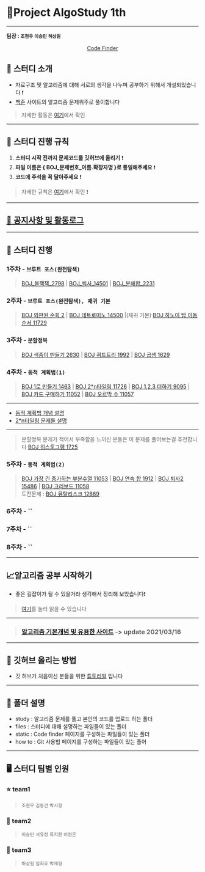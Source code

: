 # :palm_tree:Project AlgoStudy 1th

---

**팀장 : `조현우` `이승민` `허상원`**


<div align = "center">

[Code Finder](https://hyun98.github.io/Project_AlgoStudy/)

</div>

## 🎯 스터디 소개
-   자료구조 및 알고리즘에 대해 서로의 생각을 나누며 공부하기 위해서 개설되었습니다 ❗️
-   [백준](https://www.acmicpc.net/) 사이트의 알고리즘 문제위주로 풀이합니다
> 자세한 활동은 [여기](files/activity.md)에서 확인
---

## :flower_playing_cards: 스터디 진행 규칙

1. **스터디 시작 전까지 문제코드를 깃허브에 올리기** ❗️
2. **파일 이름은 { BOJ_문제번호_이름.확장자명 }로 통일해주세요** ❗️
3. **코드에 주석을 꼭 달아주세요** ❗️
> 자세한 규칙은 [여기](files/rules.md)에서 확인 ❗️

---
## [:bell: 공지사항 및 활동로그](files/notices.md)
---

## 📅 스터디 진행

### 1주차 - **`브루트 포스(완전탐색)`** 
> [BOJ_블랙잭_2798](https://www.acmicpc.net/problem/2798) | [BOJ_퇴사_14501](https://www.acmicpc.net/problem/14501) | [BOJ_분해합_2231](https://www.acmicpc.net/problem/2231)


### 2주차 - **`브루트 포스(완전탐색), 재귀 기본`**
> [BOJ 외판원 순회 2](https://www.acmicpc.net/problem/10971) | [BOJ 테트로미노 14500](https://www.acmicpc.net/problem/14500) |(재귀 기본) [BOJ 하노이 탑 이동 순서 11729](https://www.acmicpc.net/problem/11729)

### 3주차 - **`분할정복`**
> [BOJ 색종이 만들기 2630](https://www.acmicpc.net/problem/2630) | [BOJ 쿼드트리 1992](https://www.acmicpc.net/problem/1992) | [BOJ 곱셈 1629](https://www.acmicpc.net/problem/1629)

### 4주차 - **`동적 계획법(1)`**
> [BOJ 1로 만들기 1463](https://www.acmicpc.net/problem/1463) | [BOJ 2*n타일링 11726](https://www.acmicpc.net/problem/11726) | [BOJ 1,2,3 더하기 9095](https://www.acmicpc.net/problem/9095) | [BOJ 카드 구매하기 11052](https://www.acmicpc.net/problem/11052) | [BOJ 오르막 수 11057](https://www.acmicpc.net/problem/11057) 
---
* [동적 계획법 개념 설명](https://velog.io/@polynomeer/%EB%8F%99%EC%A0%81-%EA%B3%84%ED%9A%8D%EB%B2%95Dynamic-Programming)<br>
* [2*n타일링 문제들 설명](https://blog.naver.com/PostView.nhn?blogId=ndb796&logNo=221233586932&parentCategoryNo=&categoryNo=128&viewDate=&isShowPopularPosts=false&from=postView)
---
> 분할정복 문제가 적어서 부족함을 느끼신 분들은 이 문제를 풀어보는걸 추천합니다 [BOJ 히스토그램 1725](https://www.acmicpc.net/problem/1725)

### 5주차 - **`동적 계획법(2)`**
> [BOJ 가장 긴 증가하는 부분수열 11053](https://www.acmicpc.net/problem/11053) | [BOJ 연속 합 1912](https://www.acmicpc.net/problem/1912) | [BOJ 퇴사2 15486](https://www.acmicpc.net/problem/15486) | [BOJ 크리보드 11058](https://www.acmicpc.net/problem/11058)<br>
> 도전문제 : [BOJ 뮤탈리스크 12869](https://www.acmicpc.net/problem/12869)

### 6주차 - **``**
>

### 7주차 - **``**
>

### 8주차 - **``**
>
---

## :chart_with_upwards_trend:알고리즘 공부 시작하기
- 좋은 길잡이가 될 수 있을거라 생각해서 정리해 보았습니다❗️
> [여기](files/tips.md)를 눌러 읽을 수 있습니다
---

> ### [알고리즘 기본개념 및 유용한 사이트](files/basics.md) -> update 2021/03/16

---

## 🙋 깃허브 올리는 방법

- 깃 허브가 처음이신 분들을 위한 [튜토리얼](https://hyun98.github.io/Project_AlgoStudy/how_to/github/index.html) 입니다
---
## :file_folder: 폴더 설명
- study : 알고리즘 문제를 풀고 본인의 코드를 업로드 하는 폴더
- files : 스터디에 대해 설명하는 파일들이 있는 폴더
- static : Code finder 페이지를 구성하는 파일들이 있는 폴더
- how to : Git 사용법 페이지를 구성하는 파일들이 있는 폴어
---

## 🖥 스터디 팀별 인원

### :star: team1

> `조현우` `김동건` `박시형`

### :musical_note: team2

> `이승민` `서유정` `류지환` `이정은`

### 💛 team3

> `허상원` `임희호` `박재형`



